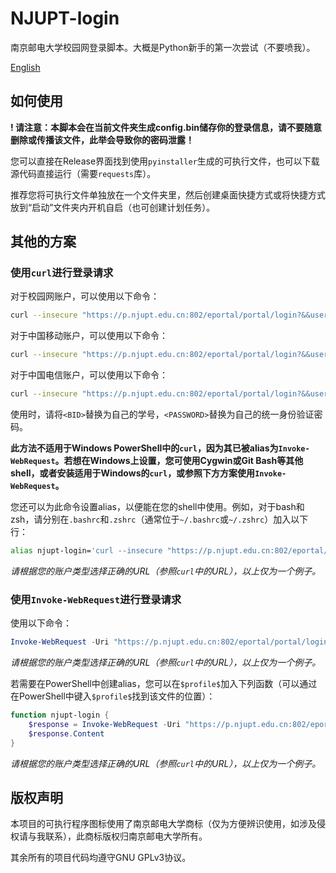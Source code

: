 # NJUPT-login

南京邮电大学校园网登录脚本。大概是Python新手的第一次尝试（不要喷我）。

[English](https://github.com/WiIIiamWei/NJUPT-login/blob/main/README-EN.md)

## 如何使用

**! 请注意：本脚本会在当前文件夹生成config.bin储存你的登录信息，请不要随意删除或传播该文件，此举会导致你的密码泄露！**

您可以直接在Release界面找到使用`pyinstaller`生成的可执行文件，也可以下载源代码直接运行（需要`requests`库）。

推荐您将可执行文件单独放在一个文件夹里，然后创建桌面快捷方式或将快捷方式放到“启动”文件夹内开机自启（也可创建计划任务）。

## 其他的方案

### 使用`curl`进行登录请求

对于校园网账户，可以使用以下命令：

```bash
curl --insecure "https://p.njupt.edu.cn:802/eportal/portal/login?&&user_account=<BID>&&user_password=<PASSWORD>"
```

对于中国移动账户，可以使用以下命令：

```bash
curl --insecure "https://p.njupt.edu.cn:802/eportal/portal/login?&&user_account=<BID>%40cmcc&&user_password=<PASSWORD>"
```

对于中国电信账户，可以使用以下命令：

```bash
curl --insecure "https://p.njupt.edu.cn:802/eportal/portal/login?&&user_account=<BID>%40njxy&&user_password=<PASSWORD>"
```

使用时，请将`<BID>`替换为自己的学号，`<PASSWORD>`替换为自己的统一身份验证密码。

**此方法不适用于Windows PowerShell中的`curl`，因为其已被alias为`Invoke-WebRequest`。若想在Windows上设置，您可使用Cygwin或Git Bash等其他shell，或者安装适用于Windows的`curl`，或参照下方方案使用`Invoke-WebRequest`。**

您还可以为此命令设置alias，以便能在您的shell中使用。例如，对于bash和zsh，请分别在`.bashrc`和`.zshrc`（通常位于`~/.bashrc`或`~/.zshrc`）加入以下行：

```bash
alias njupt-login='curl --insecure "https://p.njupt.edu.cn:802/eportal/portal/login?&&user_account=<BID>&&user_password=<PASSWORD>"'
```

*请根据您的账户类型选择正确的URL（参照`curl`中的URL），以上仅为一个例子。*

### 使用`Invoke-WebRequest`进行登录请求

使用以下命令：

```powershell
Invoke-WebRequest -Uri "https://p.njupt.edu.cn:802/eportal/portal/login?&&user_account=<BID>&&user_password=<PASSWORD>" -UseBasicParsing
```

*请根据您的账户类型选择正确的URL（参照`curl`中的URL），以上仅为一个例子。*

若需要在PowerShell中创建alias，您可以在`$profile$`加入下列函数（可以通过在PowerShell中键入`$profile$`找到该文件的位置）：

```powershell
function njupt-login {
    $response = Invoke-WebRequest -Uri "https://p.njupt.edu.cn:802/eportal/portal/login?&&user_account=<BID>&&user_password=<PASSWORD>" -UseBasicParsing
    $response.Content
}
```

*请根据您的账户类型选择正确的URL（参照`curl`中的URL），以上仅为一个例子。*

## 版权声明

本项目的可执行程序图标使用了南京邮电大学商标（仅为方便辨识使用，如涉及侵权请与我联系），此商标版权归南京邮电大学所有。

其余所有的项目代码均遵守GNU GPLv3协议。
